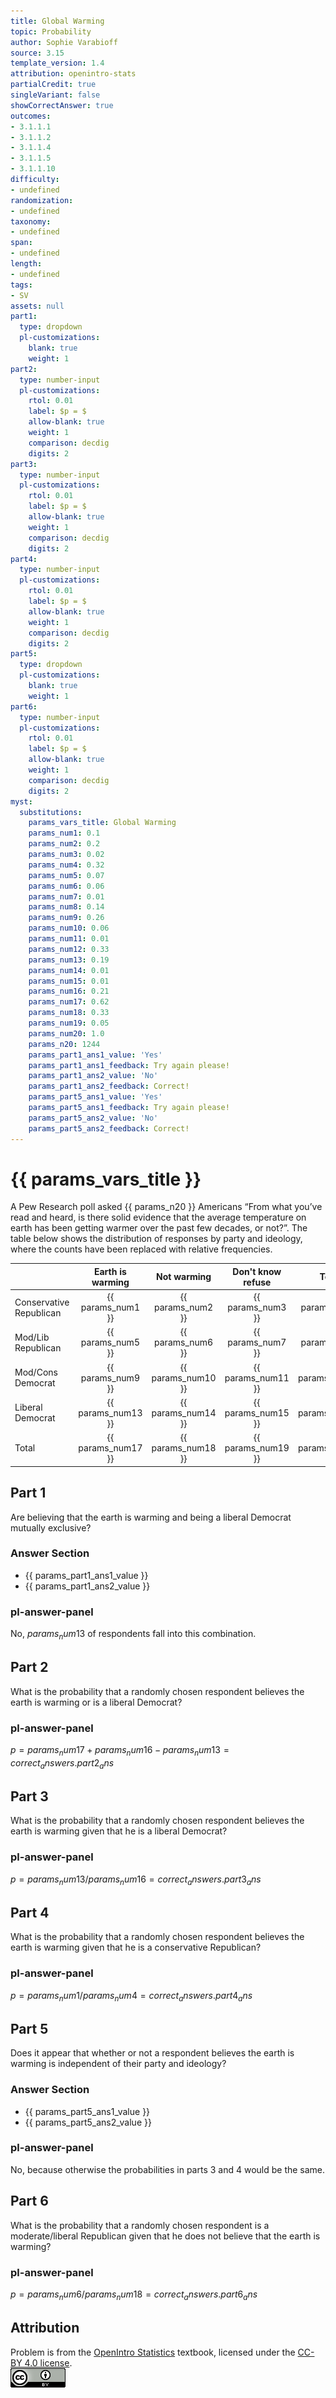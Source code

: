 ```yaml
---
title: Global Warming
topic: Probability
author: Sophie Varabioff
source: 3.15
template_version: 1.4
attribution: openintro-stats
partialCredit: true
singleVariant: false
showCorrectAnswer: true
outcomes:
- 3.1.1.1
- 3.1.1.2
- 3.1.1.4
- 3.1.1.5
- 3.1.1.10
difficulty:
- undefined
randomization:
- undefined
taxonomy:
- undefined
span:
- undefined
length:
- undefined
tags:
- SV
assets: null
part1:
  type: dropdown
  pl-customizations:
    blank: true
    weight: 1
part2:
  type: number-input
  pl-customizations:
    rtol: 0.01
    label: $p = $
    allow-blank: true
    weight: 1
    comparison: decdig
    digits: 2
part3:
  type: number-input
  pl-customizations:
    rtol: 0.01
    label: $p = $
    allow-blank: true
    weight: 1
    comparison: decdig
    digits: 2
part4:
  type: number-input
  pl-customizations:
    rtol: 0.01
    label: $p = $
    allow-blank: true
    weight: 1
    comparison: decdig
    digits: 2
part5:
  type: dropdown
  pl-customizations:
    blank: true
    weight: 1
part6:
  type: number-input
  pl-customizations:
    rtol: 0.01
    label: $p = $
    allow-blank: true
    weight: 1
    comparison: decdig
    digits: 2
myst:
  substitutions:
    params_vars_title: Global Warming
    params_num1: 0.1
    params_num2: 0.2
    params_num3: 0.02
    params_num4: 0.32
    params_num5: 0.07
    params_num6: 0.06
    params_num7: 0.01
    params_num8: 0.14
    params_num9: 0.26
    params_num10: 0.06
    params_num11: 0.01
    params_num12: 0.33
    params_num13: 0.19
    params_num14: 0.01
    params_num15: 0.01
    params_num16: 0.21
    params_num17: 0.62
    params_num18: 0.33
    params_num19: 0.05
    params_num20: 1.0
    params_n20: 1244
    params_part1_ans1_value: 'Yes'
    params_part1_ans1_feedback: Try again please!
    params_part1_ans2_value: 'No'
    params_part1_ans2_feedback: Correct!
    params_part5_ans1_value: 'Yes'
    params_part5_ans1_feedback: Try again please!
    params_part5_ans2_value: 'No'
    params_part5_ans2_feedback: Correct!
---
```

# {{ params_vars_title }}
A Pew Research poll asked {{ params_n20 }} Americans “From what you’ve read and heard, is there solid evidence that the average temperature on earth has been getting warmer over the past few decades, or not?”.
The table below shows the distribution of responses by party and ideology, where the counts have been replaced with relative frequencies.

<!-- |                         | Earth is warming | Not warming | Don't know refuse | Total |
|-------------------------|------------------|-------------|-------------------|-------|
| Conservative Republican | 0.11             | 0.20        | 0.02              | 0.33  |
| Mod/Lib Republican      | 0.06             | 0.06        | 0.01              | 0.13  |
| Mod/Cons Democrat       | 0.25             | 0.07        | 0.02              | 0.34  |
| Liberal Democrat        | 0.18             | 0.01        | 0.01              | 0.20  |
| Total                   | 0.60             | 0.34        | 0.06              | 1.00  | -->

|                         | Earth is warming | Not warming | Don't know refuse | Total |
|-------------------------|:----------------:|:-----------:|:-----------------:|:------:|
| Conservative Republican | {{ params_num1 }} | {{ params_num2 }} | {{ params_num3 }} | {{ params_num4 }} |
| Mod/Lib Republican      | {{ params_num5 }} | {{ params_num6 }} | {{ params_num7 }} | {{ params_num8 }} |
| Mod/Cons Democrat       | {{ params_num9 }} | {{ params_num10 }} | {{ params_num11 }} | {{ params_num12 }} |
| Liberal Democrat        | {{ params_num13 }} | {{ params_num14 }} | {{ params_num15 }} | {{ params_num16 }} |
| Total                   | {{ params_num17 }} | {{ params_num18 }} | {{ params_num19 }} | {{ params_num20 }} |

## Part 1

Are believing that the earth is warming and being a liberal Democrat mutually exclusive?

### Answer Section

- {{ params_part1_ans1_value }}
- {{ params_part1_ans2_value }}

### pl-answer-panel

No, ${{ params_num13 }}$ of respondents fall into this combination.

## Part 2

What is the probability that a randomly chosen respondent believes the earth is warming or is a liberal Democrat?

### pl-answer-panel

$p = {{ params_num17 }} + {{ params_num16 }} - {{ params_num13 }} = {{ correct_answers.part2_ans }}$

## Part 3

What is the probability that a randomly chosen respondent believes the earth is warming given that he is a liberal Democrat?

### pl-answer-panel

$p = {{ params_num13 }} / {{ params_num16 }} = {{ correct_answers.part3_ans }}$

## Part 4

What is the probability that a randomly chosen respondent believes the earth is warming given that he is a conservative Republican?

### pl-answer-panel

$p = {{ params_num1 }} / {{ params_num4 }} = {{ correct_answers.part4_ans }}$

## Part 5

Does it appear that whether or not a respondent believes the earth is warming is independent of their party and ideology?

### Answer Section

- {{ params_part5_ans1_value }}
- {{ params_part5_ans2_value }}

### pl-answer-panel

No, because otherwise the probabilities in parts 3 and 4 would be the same.

## Part 6

What is the probability that a randomly chosen respondent is a moderate/liberal Republican given that he does not believe that the earth is warming?

### pl-answer-panel

$p = {{ params_num6 }} / {{ params_num18 }} = {{ correct_answers.part6_ans }}$

## Attribution

Problem is from the [OpenIntro Statistics](https://openintro.org/book/os/) textbook, licensed under the [CC-BY 4.0 license](https://creativecommons.org/licenses/by/4.0/).<br>![Image representing the Creative Commons 4.0 BY license.](https://raw.githubusercontent.com/firasm/bits/master/by.png)